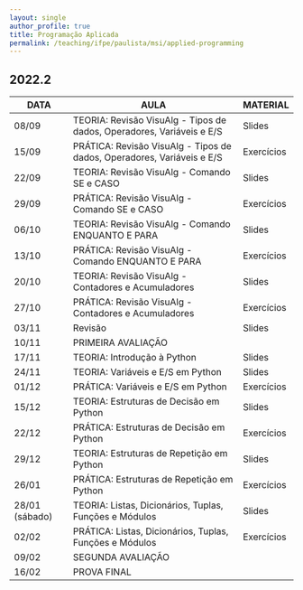 ```yaml
---
layout: single
author_profile: true
title: Programação Aplicada
permalink: /teaching/ifpe/paulista/msi/applied-programming
---
```


## 2022.2

|DATA|AULA|MATERIAL|
|---|---|---|
| 08/09 | TEORIA: Revisão VisuAlg - Tipos de dados, Operadores, Variáveis e E/S | Slides | 
| 15/09 | PRÁTICA: Revisão VisuAlg - Tipos de dados, Operadores, Variáveis e E/S | Exercícios | 
| 22/09 | TEORIA: Revisão VisuAlg - Comando SE e CASO | Slides | 
| 29/09 | PRÁTICA: Revisão VisuAlg - Comando SE e CASO | Exercícios | 
| 06/10 | TEORIA: Revisão VisuAlg - Comando ENQUANTO E PARA | Slides | 
| 13/10 | PRÁTICA: Revisão VisuAlg - Comando ENQUANTO E PARA | Exercícios | 
| 20/10 | TEORIA: Revisão VisuAlg - Contadores e Acumuladores | Slides  | 
| 27/10 | PRÁTICA: Revisão VisuAlg - Contadores e Acumuladores | Exercícios | 
| 03/11 | Revisão | Slides | 
| 10/11 | PRIMEIRA AVALIAÇÃO |  | 
| 17/11 | TEORIA: Introdução à Python | Slides | 
| 24/11 | TEORIA: Variáveis e E/S em Python | Slides | 
| 01/12 | PRÁTICA: Variáveis e E/S em Python | Exercícios | 
| 15/12 | TEORIA: Estruturas de Decisão em Python | Slides | 
| 22/12 | PRÁTICA: Estruturas de Decisão em Python | Exercícios | 
| 29/12 | TEORIA: Estruturas de Repetição em Python | Slides | 
| 26/01 | PRÁTICA: Estruturas de Repetição em Python | Exercícios | 
| 28/01 (sábado) | TEORIA: Listas, Dicionários, Tuplas, Funções e Módulos | Slides | 
| 02/02 | PRÁTICA: Listas, Dicionários, Tuplas, Funções e Módulos | Exercícios | 
| 09/02 | SEGUNDA AVALIAÇÃO | | 
| 16/02 | PROVA FINAL

